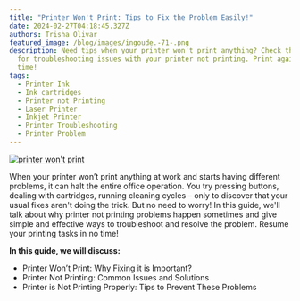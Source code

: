```yaml
---
title: "Printer Won't Print: Tips to Fix the Problem Easily!"
date: 2024-02-27T04:18:45.327Z
authors: Trisha Olivar
featured_image: /blog/images/ingoude.-71-.png
description: Need tips when your printer won't print anything? Check this guide
  for troubleshooting issues with your printer not printing. Print again in no
  time!
tags:
  - Printer Ink
  - Ink cartridges
  - Printer not Printing
  - Laser Printer
  - Inkjet Printer
  - Printer Troubleshooting
  - Printer Problem
---
```

[![printer won't print](/blog/images/ingoude.-71-.png "Printer Won't Print: Tips to Fix the Problem Easily!")](/blog/images/ingoude.-71-.png)

When your printer won’t print anything at work and starts having different problems, it can halt the entire office operation. You try pressing buttons, dealing with cartridges, running cleaning cycles – only to discover that your usual fixes aren't doing the trick. But no need to worry! In this guide, we'll talk about why printer not printing problems happen sometimes and give simple and effective ways to troubleshoot and resolve the problem. Resume your printing tasks in no time!

**In this guide, we will discuss:**

* Printer Won’t Print: Why Fixing it is Important?
* Printer Not Printing: Common Issues and Solutions
* Printer is Not Printing Properly: Tips to Prevent These Problems
